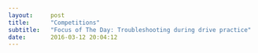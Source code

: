 ```yaml
---
layout:     post
title:      "Competitions"
subtitle:   "Focus of The Day: Troubleshooting during drive practice"
date:       2016-03-12 20:04:12
---
```


<object src="img/comp.pdf" type="application/pdf" width="100%" height="100%">
  <p>Alternative text - include a link <a href="img/comp.pdf">to the PDF!</a></p>
</object>

<iframe src="img/comp.pdf" style="width:100%; height:100%;" frameborder="0"></iframe>